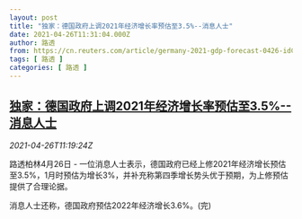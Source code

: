```yaml
---
layout: post
title: "独家：德国政府上调2021年经济增长率预估至3.5%--消息人士"
date: 2021-04-26T11:31:04.000Z
author: 路透
from: https://cn.reuters.com/article/germany-2021-gdp-forecast-0426-idCNKBS2CD1BJ
tags: [ 路透 ]
categories: [ 路透 ]
---
```

<!--1619436664000-->
[独家：德国政府上调2021年经济增长率预估至3.5%--消息人士](https://cn.reuters.com/article/germany-2021-gdp-forecast-0426-idCNKBS2CD1BJ)
------

<div>
<div><i>2021-04-26T11:19:24Z</i></div><p>路透柏林4月26日 - 一位消息人士表示，德国政府已经上修2021年经济增长预估至3.5%，1月时预估为增长3%，并补充称第四季增长势头优于预期，为上修预估提供了合理论据。</p><p>消息人士还称，德国政府预估2022年经济增长3.6%。(完)</p>
</div>
